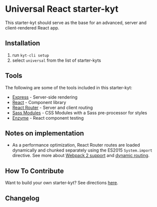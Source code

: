 # Universal React starter-kyt

This starter-kyt should serve as the base for an advanced, server and client-rendered React app.


## Installation

1. run `kyt-cli setup`
2. select `universal` from the list of starter-kyts

## Tools

The following are some of the tools included in this starter-kyt:

- [Express](https://expressjs.com/) - Server-side rendering
- [React](https://facebook.github.io/react/) - Component library
- [React Router](https://github.com/reactjs/react-router) - Server and client routing
- [Sass Modules](https://github.com/css-modules/css-modules) - CSS Modules with a Sass pre-processor for styles
- [Enzyme](https://github.com/airbnb/enzyme) - React component testing

## Notes on implementation

- As a performance optimization, React Router routes are loaded dynamically and chunked separately using the ES2015 `System.import` directive. See more about  [Webpack 2 support](https://gist.github.com/sokra/27b24881210b56bbaff7#code-splitting-with-es6) and [dynamic routing](https://github.com/reactjs/react-router/blob/master/docs/guides/DynamicRouting.md).

## How To Contribute
Want to build your own starter-kyt?
See directions [here](https://github.com/NYTimes/kyt/blob/master/docs/Starterkyts.md).

## Changelog
